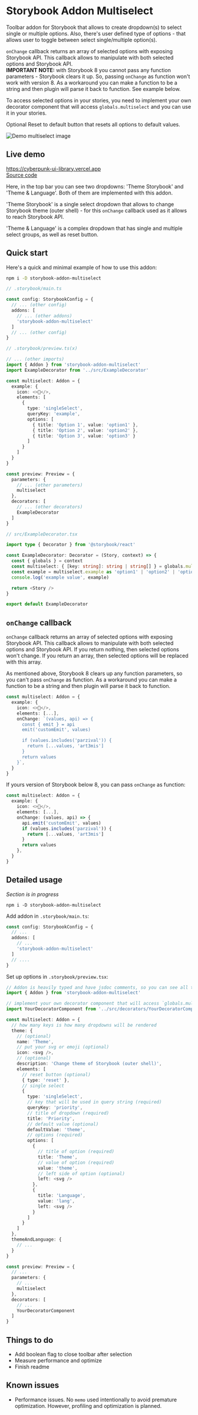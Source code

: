 # Storybook Addon Multiselect

Toolbar addon for Storybook that allows to create dropdown(s) to select single or multiple options. Also, there's user defined type of options - that allows user to toggle between select single/multiple option(s).

`onChange` callback returns an array of selected options with exposing Storybook API. This callback allows to manipulate with both selected options and Storybook API.\
**IMPORTANT NOTE:** with Storybook 8 you cannot pass any function parameters - Storybook clears it up. So, passing `onChange` as function won't work with version 8. As a workaround you can make a function to be a string and then plugin will parse it back to function. See example below.

To access selected options in your stories, you need to implement your own decorator component that will access `globals.multiselect` and you can use it in your stories.

Optional Reset to default button that resets all options to default values.

![Demo multiselect image](./demo.gif)

## Live demo

https://cyberpunk-ui-library.vercel.app \
[Source code](https://github.com/somewonderfulguy/cyberpunk/tree/master/packages/library)

Here, in the top bar you can see two dropdowns: 'Theme Storybook' and 'Theme & Language'. Both of them are implemented with this addon.

'Theme Storybook' is a single select dropdown that allows to change Storybook theme (outer shell) - for this `onChange` callback used as it allows to reach Storybook API.

'Theme & Language' is a complex dropdown that has single and multiple select groups, as well as reset button.

## Quick start

Here's a quick and minimal example of how to use this addon:

```sh
npm i -D storybook-addon-multiselect
```

```ts
// .storybook/main.ts

const config: StorybookConfig = {
  // ... (other config)
  addons: [
    // ... (other addons)
    'storybook-addon-multiselect'
  ]
  // ... (other config)
}
```

```ts
// .storybook/preview.ts(x)

// ... (other imports)
import { Addon } from 'storybook-addon-multiselect'
import ExampleDecorator from '../src/ExampleDecorator'

const multiselect: Addon = {
  example: {
    icon: <>💾</>,
    elements: [
      {
        type: 'singleSelect',
        queryKey: 'example',
        options: [
          { title: 'Option 1', value: 'option1' },
          { title: 'Option 2', value: 'option2' },
          { title: 'Option 3', value: 'option3' }
        ]
      }
    ]
  }
}

const preview: Preview = {
  parameters: {
    // ... (other parameters)
    multiselect
  },
  decorators: [
    // ... (other decorators)
    ExampleDecorator
  ]
}
```

```ts
// src/ExampleDecorator.tsx

import type { Decorator } from '@storybook/react'

const ExampleDecorator: Decorator = (Story, context) => {
  const { globals } = context
  const multiselect: { [key: string]: string | string[] } = globals.multiselect
  const example = multiselect.example as 'option1' | 'option2' | 'option3'
  console.log('example value', example)

  return <Story />
}

export default ExampleDecorator
```

## `onChange` callback

`onChange` callback returns an array of selected options with exposing Storybook API. This callback allows to manipulate with both selected options and Storybook API. If you return nothing, then selected options won't change. If you return an array, then selected options will be replaced with this array.

As mentioned above, Storybook 8 clears up any function parameters, so you can't pass `onChange` as function. As a workaround you can make a function to be a string and then plugin will parse it back to function.

```ts
const multiselect: Addon = {
  example: {
    icon: <>💾</>,
    elements: [...],
    onChange: `(values, api) => {
      const { emit } = api
      emit('customEmit', values)

      if (values.includes('parzival')) {
        return [...values, 'art3mis']
      }
      return values
    }`,
  }
}
```

If yours version of Storybook below 8, you can pass `onChange` as function:

```ts
const multiselect: Addon = {
  example: {
    icon: <>💾</>,
    elements: [...],
    onChange: (values, api) => {
      api.emit('customEmit', values)
      if (values.includes('parzival')) {
        return [...values, 'art3mis']
      }
      return values
    },
  }
}
```

## Detailed usage

_Section is in progress_

`npm i -D storybook-addon-multiselect`

Add addon in `.storybook/main.ts`:

```ts
const config: StorybookConfig = {
  // ...
  addons: [
    // ...
    'storybook-addon-multiselect'
  ]
  // ....
}
```

Set up options in `.storybook/preview.tsx`:

```ts
// Addon is heavily typed and have jsdoc comments, so you can see all the clues in your IDE
import { Addon } from 'storybook-addon-multiselect'

// implement your own decorator component that will access `globals.multiselect` and you can use it in your stories
import YourDecoratorComponent from '../src/decorators/YourDecoratorComponent'

const multiselect: Addon = {
  // how many keys is how many dropdowns will be rendered
  theme: {
    // (optional)
    name: 'Theme',
    // put your svg or emoji (optional)
    icon: <svg />,
    // (optional)
    description: 'Change theme of Storybook (outer shell)',
    elements: [
      // reset button (optional)
      { type: 'reset' },
      // single select
      {
        type: 'singleSelect',
        // key that will be used in query string (required)
        queryKey: 'priority',
        // title of dropdown (required)
        title: 'Priority',
        // default value (optional)
        defaultValue: 'theme',
        // options (required)
        options: [
          {
            // title of option (required)
            title: 'Theme',
            // value of option (required)
            value: 'theme',
            // left side of option (optional)
            left: <svg />
          },
          {
            title: 'Language',
            value: 'lang',
            left: <svg />
          }
        ]
      }
    ]
  },
  themeAndLanguage: {
    // ...
  }
}

const preview: Preview = {
  // ...
  parameters: {
    // ...
    multiselect
  },
  decorators: [
    // ...
    YourDecoratorComponent
  ]
}
```

## Things to do

- Add boolean flag to close toolbar after selection
- Measure performance and optimize
- Finish readme

## Known issues

- Performance issues. No `memo` used intentionally to avoid premature optimization. However, profiling and optimization is planned.
